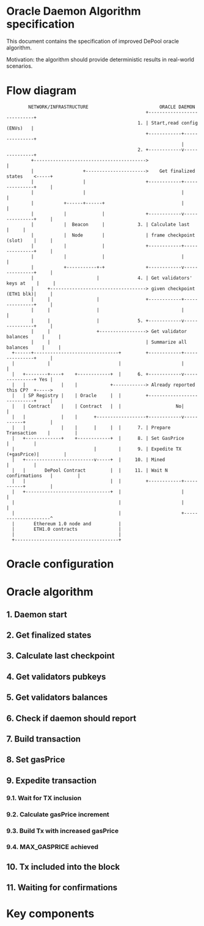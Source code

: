 # Oracle Daemon Algorithm specification

This document contains the specification of improved DePool oracle algorithm.

Motivation: the algorithm should provide deterministic results in real-world scenarios.

# Flow diagram

```
        NETWORK/INFRASTRUCTURE                          ORACLE DAEMON
                                                   +----------------------------+
                                                1. | Start,read config (ENVs)   |
                                                   +------------+---------------+
                                                                |
                                                2. +------------v---------------+
         +----------------------------------------->                            |
         |                  +---------------------->    Get finalized states    <-----+
         |                  |                      +------------+---------------+     |
         |                  |                                   |                     |
         |           +------+------+                            |                     |
         |           |             |               +------------v---------------+     |
         |           |  Beacon     |            3. | Calculate last             |     |
         |           |  Node       |               | frame checkpoint (slot)    |     |
         |           |             |               +------------+---------------+     |
         |           |             |                            |                     |
         |           +-----------+-+               +------------v---------------+     |
         |                       |              4. | Get validators' keys at    |     |
         |     +-----------------------------------> given checkpoint (ETH1 blk)|     |
         |     |                 |                 +------------+---------------+     |
         |     |                 |                              |                     |
         |     |                 |              5. +------------v---------------+     |
         |     |                 +-----------------> Get validator balances     |     |
         |     |                                   | Summarize all balances     |     |
  +------+-------------------------------+         +------------+---------------+     |
  |            |                         |                      |                     |
  |   +--------+----+    +------------+  |      6. +------------v---------------+ Yes |
  |   |             |    |            +------------> Already reported this CP?  +----->
  |   | SP Registry |    | Oracle     |  |         +----------------------------+     |
  |   | Contract    |    | Contract   |  |                    No|                     |
  |   |             |    |      +------------------+------------v-----------+         |
  |   |             |    |      |     |  |      7. | Prepare Transaction    |         |
  |   +-------------+    +------------+  |      8. | Set GasPrice           |         |
  |                             |        |      9. | Expedite TX (+gasPrice)|         |
  |   +-------------------------v-----+  |     10. | Mined                  |         |
  |   |       DePool Contract         |  |     11. | Wait N confirmations   |         |
  |   |                               |  |         +------------+-----------+         |
  |   +-------------------------------+  |                      |                     |
  |                                      |                      |                     |
  |                                      |                      +---------------------^
  |       Ethereum 1.0 node and          |
  |       ETH1.0 contracts               |
  |                                      |
  +--------------------------------------+
```
# Oracle configuration

# Oracle algorithm

## 1. Daemon start

## 2. Get finalized states

## 3. Calculate last checkpoint

## 4. Get validators pubkeys

## 5. Get validators balances

## 6. Check if daemon should report

## 7. Build transaction

## 8. Set gasPrice

## 9. Expedite transaction

### 9.1. Wait for TX inclusion

### 9.2. Calculate gasPrice increment

### 9.3. Build Tx with increased gasPrice

### 9.4. MAX_GASPRICE achieved

## 10. Tx included into the block

## 11. Waiting for confirmations

# Key components
